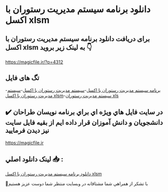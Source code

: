 # دانلود برنامه سیستم مدیریت رستوران با اکسل xlsm

## برای دریافت دانلود برنامه سیستم مدیریت رستوران با اکسل xlsm به لینک زیر بروید 👇

https://magicfile.ir/?p=4312

## تگ های فایل

-[برنامه سیستم مدیریت رستوران با اکسل](https://magicfile.ir/product/%d8%a8%d8%b1%d9%86%d8%a7%d9%85%d9%87-%d8%b3%db%8c%d8%b3%d8%aa%d9%85-%d9%85%d8%af%db%8c%d8%b1%db%8c%d8%aa-%d8%b1%d8%b3%d8%aa%d9%88%d8%b1%d8%a7%d9%86-%d8%a8%d8%a7-%d8%a7%da%a9%d8%b3%d9%84-xlsm/)-[سیستم مدیریت رستوران با اکسل](https://magicfile.ir/product/%d8%a8%d8%b1%d9%86%d8%a7%d9%85%d9%87-%d8%b3%db%8c%d8%b3%d8%aa%d9%85-%d9%85%d8%af%db%8c%d8%b1%db%8c%d8%aa-%d8%b1%d8%b3%d8%aa%d9%88%d8%b1%d8%a7%d9%86-%d8%a8%d8%a7-%d8%a7%da%a9%d8%b3%d9%84-xlsm/)-[سیستم مدیریت رستوران با اکسل xlsm](https://magicfile.ir/product/%d8%a8%d8%b1%d9%86%d8%a7%d9%85%d9%87-%d8%b3%db%8c%d8%b3%d8%aa%d9%85-%d9%85%d8%af%db%8c%d8%b1%db%8c%d8%aa-%d8%b1%d8%b3%d8%aa%d9%88%d8%b1%d8%a7%d9%86-%d8%a8%d8%a7-%d8%a7%da%a9%d8%b3%d9%84-xlsm/)-[سیستم مدیریت رستوران xls](https://magicfile.ir/product/%d8%a8%d8%b1%d9%86%d8%a7%d9%85%d9%87-%d8%b3%db%8c%d8%b3%d8%aa%d9%85-%d9%85%d8%af%db%8c%d8%b1%db%8c%d8%aa-%d8%b1%d8%b3%d8%aa%d9%88%d8%b1%d8%a7%d9%86-%d8%a8%d8%a7-%d8%a7%da%a9%d8%b3%d9%84-xlsm/)

## ✔️ در سايت فايل هاي ويژه اي براي برنامه نويسان طراحان دانشجويان و دانش آموزان قرار داده ايم از بقيه فايل سايت نيز ديدن فرماييد

https://magicfile.ir


## لينک دانلود اصلي 📥 :

[دانلود برنامه سیستم مدیریت رستوران با اکسل xlsm](https://magicfile.ir/product/%d8%a8%d8%b1%d9%86%d8%a7%d9%85%d9%87-%d8%b3%db%8c%d8%b3%d8%aa%d9%85-%d9%85%d8%af%db%8c%d8%b1%db%8c%d8%aa-%d8%b1%d8%b3%d8%aa%d9%88%d8%b1%d8%a7%d9%86-%d8%a8%d8%a7-%d8%a7%da%a9%d8%b3%d9%84-xlsm/) 


🙏با تشکر از همراهي شما مشتاقانه در وبسایت منتظر شما دوست عزیز هستیم

